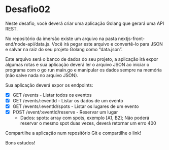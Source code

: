 # Desafio02
Neste desafio, você deverá criar uma aplicação Golang que gerará uma API REST.


No repositório da imersão existe um arquivo na pasta nextjs-front-end/node-api/data.js. Você irá pegar este arquivo e convertê-lo para JSON e salvar na raiz do seu projeto Golang como “data.json”.


Este arquivo será o banco de dados do seu projeto, a aplicação irá expor algumas rotas e sua aplicação deverá ler o arquivo JSON ao iniciar o programa com o go run main.go e manipular os dados sempre na memória (não salve nada no arquivo JSON).


Sua aplicação deverá expor os endpoints:

- [x] GET /events - Listar todos os eventos
- [x] GET /events/:eventId - Listar os dados de um evento
- [x] GET /events/:eventId/spots - Listar os lugares de um evento
- [x] POST /event/:eventId/reserve - Reservar um lugar
  - Dados:
spots: array com spots, exemplo [A1, B2];
Não poderá reservar o mesmo spot duas vezes, deverá retornar um erro 400

Compartilhe a aplicação num repositório Git e compartilhe o link!

Bons estudos!
